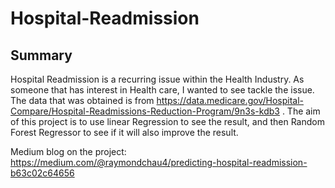 # Hospital-Readmission

## Summary

Hospital Readmission is a recurring issue within the Health Industry. As someone that has interest in Health care, I wanted to see tackle the issue. The data that was obtained is from https://data.medicare.gov/Hospital-Compare/Hospital-Readmissions-Reduction-Program/9n3s-kdb3 . The aim of this project is to use linear Regression to see the result, and then Random Forest Regressor to see if it will also improve the result.

Medium blog on the project: https://medium.com/@raymondchau4/predicting-hospital-readmission-b63c02c64656


